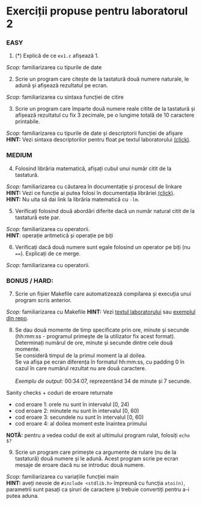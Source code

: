 # Exerciții propuse pentru laboratorul 2

### EASY

1. (*) Explică de ce `ex1.c` afișează 1.

*Scop:* familiarizarea cu tipurile de date

2. Scrie un program care citește de la tastatură două numere naturale,
le adună și afișează rezultatul pe ecran.

*Scop:* familiarizarea cu sintaxa funcției de citire

3. Scrie un program care împarte două numere reale citite de la tastatură și
afișează rezultatul cu fix 3 zecimale, pe o lungime totală de 10 caractere
printabile.

*Scop:* familiarizarea cu tipurile de date și descriptorii funcției de afișare
**HINT:** Vezi sintaxa descriptorilor pentru float pe textul laboratorului
[(click)](https://ocw.cs.pub.ro/courses/programare/laboratoare/lab01).

### MEDIUM

4. Folosind librăria matematică, afișați cubul unui număr citit de la tastatură.

*Scop:* familiarizarea cu căutarea în documentație și procesul de linkare<br>
**HINT:** Vezi ce funcție ai putea folosi în documentația librăriei
[(click)](https://pubs.opengroup.org/onlinepubs/9699919799/basedefs/math.h.html).<br>
**HINT:** Nu uita să dai link la librăria matematică cu `-lm`.

5. Verificați folosind două abordări diferite dacă un număr natural citit de la
tastatură este par.

*Scop:* familiarizarea cu operatorii.<br>
**HINT**: operație aritmetică și operație pe biți

6. Verificați dacă două numere sunt egale folosind un operator pe biți (nu `==`).
Explicați de ce merge.

*Scop:* familiarizarea cu operatorii.

### BONUS / HARD:

7. Scrie un fișier Makefile care automatizează compilarea și execuția
unui program scris anterior.

*Scop:* familiarizarea cu Makefile
**HINT:** Vezi [textul laboratorului](https://ocw.cs.pub.ro/courses/programare/laboratoare/lab01)
sau [exemplul din repo](../examples/Makefile).

8. Se dau două momente de timp specificate prin ore, minute și secunde (hh:mm:ss - programul
primește de la utilizator fix acest format).<br>
Determinați numărul de ore, minute și secunde dintre cele două momente.<br>
Se consideră timpul de la primul moment la al doilea.<br>
Se va afișa pe ecran diferența în formatul hh:mm:ss, cu padding 0 în cazul
în care numărul rezultat nu are două caractere.<br><br>
*Exemplu de output:* 00:34:07, reprezentând 34 de minute și 7 secunde.<br>

Sanity checks + coduri de eroare returnate
- cod eroare 1: orele nu sunt în intervalul [0, 24)
- cod eroare 2: minutele nu sunt în intervalul [0, 60)
- cod eroare 3: secundele nu sunt în intervalul [0, 60)
- cod eroare 4: al doilea moment este înaintea primului

**NOTĂ:** pentru a vedea codul de exit al ultimului program rulat, folosiți `echo $?`

9. Scrie un program care primește ca argumente de rulare (nu de la tastatură)
două numere și le adună.
Acest program scrie pe ecran mesaje de eroare dacă nu se introduc două numere.

*Scop:* familiarizarea cu variațiile funcției main<br>
**HINT:** aveți nevoie de `#include <stdlib.h>` împreună cu funcția `atoi(n)`,
parametrii sunt pasați ca șiruri de caractere și trebuie convertiți pentru a-i
putea aduna.
